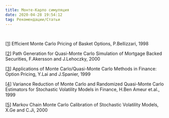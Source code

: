 ```yaml
---
title: Монте-Карло симуляция
date: 2020-04-28 19:54:12
tag: Рекомендации/Статьи
---
```


<br>

 
       
[<a href="http://www.smartquant.com/references/MonteCarlo/mc2.pdf">1</a>]        Efficient Monte Carlo Pricing of Basket Options, P.Bellizzari, 1998


[<a href="http://www.smartquant.com/references/MonteCarlo/mc5.pdf">2</a>]
                        Path Generation for Quasi-Monte Carlo Simulation of
                        Mortgage Backed Securities, F.Akersson and J.Lehoczky,
                        2000
   
[<a href="http://www.smartquant.com/references/MonteCarlo/mc6.pdf">3</a>]
                  Applications of Monte Carlo/Quasi-Monte Carlo Methods in
                  Finance: Option Pricing, Y.Lai and J.Spanier, 1999
   
[<a href="http://www.smartquant.com/references/MonteCarlo/mc7.pdf">4</a>]
      Variance Reduction of Monte Carlo and Randomized Quasi-Monte Carlo
      Estimators for Stochastic Volatility Models in Finance, H.Ben Ameur et.al.,
      1999

[<a href="http://www.smartquant.com/references/MonteCarlo/mc8.pdf">5</a>]
Markov Chain Monte Carlo Calibration of Stochastic Volatility Models, X.Ge and C.Ji, 2000   




    


